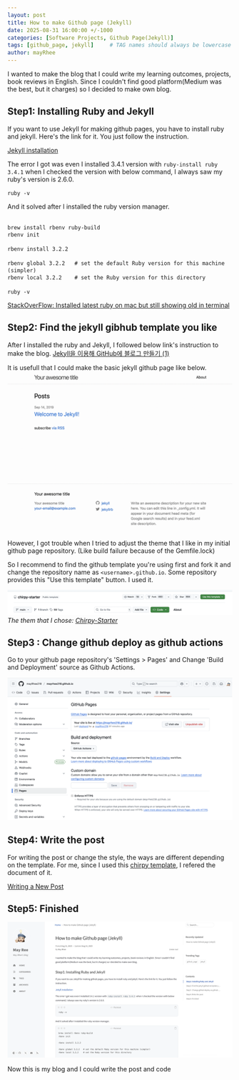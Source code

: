 ```yaml
---
layout: post
title: How to make Github page (Jekyll)
date: 2025-08-31 16:00:00 +/-1000
categories: [Software Projects, Github Page(Jekyll)]
tags: [github_page, jekyll]     # TAG names should always be lowercase
author: mayRhee
---
```


I wanted to make the blog that I could write my learning outcomes, projects, book reviews in English.
Since I couldn't find good platform(Medium was the best, but it charges) so I decided to make own blog.

## Step1: Installing Ruby and Jekyll
If you want to use Jekyll for making github pages, you have to install ruby and jekyll.
Here's the link for it. 
You just follow the instruction.

[Jekyll installation](https://jekyllrb.com/docs/installation/macos/)

The error I got was even I installed 3.4.1 version with `ruby-install ruby 3.4.1`
when I checked the version with below command, I always saw my ruby's version is 2.6.0.

```
ruby -v
```

And it solved after I installed the ruby version manager.
```

brew install rbenv ruby-build
rbenv init

rbenv install 3.2.2

rbenv global 3.2.2   # set the default Ruby version for this machine (simpler)
rbenv local 3.2.2    # set the Ruby version for this directory 

ruby -v

```

[StackOverFlow: Installed latest ruby on mac but still showing old in terminal](https://stackoverflow.com/questions/76938956/installed-latest-ruby-on-mac-but-still-showing-old-in-terminal)

## Step2: Find the jekyll gibhub template you like

After I installed the ruby and Jekyll, I followed below link's instruction to make the blog.
[Jekyll을 이용해 GitHub에 블로그 만들기 (1)](https://jetalog.net/86)

It is usefull that I could make the basic jekyll github page like below.
![basic jekyll blog](/assets/img/pages/2025-08-31/basic-jekyll-blog.png)

However, I got trouble when I tried to adjust the theme that I like in my initial github page repository.
(Like build failure because of the Gemfile.lock)

So I recommend to find the github template you're using first and fork it and change the repository name as `<username>.github.io`.
Some repository provides this "Use this template" button. I used it. 

![Use this template](/assets/img/pages/2025-08-31/chirpy-starter.png) _The them that I chose: [Chirpy-Starter](https://github.com/cotes2020/chirpy-starter)_

## Step3 : Change github deploy as github actions

Go to your github page repository's 'Settings > Pages' and Change 'Build and Deployment' source as Github Actions. 

![github-actions](/assets/img/pages/2025-08-31/github-actions.png)

## Step4: Write the post
For writing the post or change the style, the ways are different depending on the template.
For me, since I used this [chirpy template](https://github.com/cotes2020/jekyll-theme-chirpy), I refered the document of it.

[Writing a New Post](https://chirpy.cotes.page/posts/write-a-new-post/#images)

## Step5: Finished
![finished blog](/assets/img/pages/2025-08-31/my-blog.png)

Now this is my blog and I could write the post and code